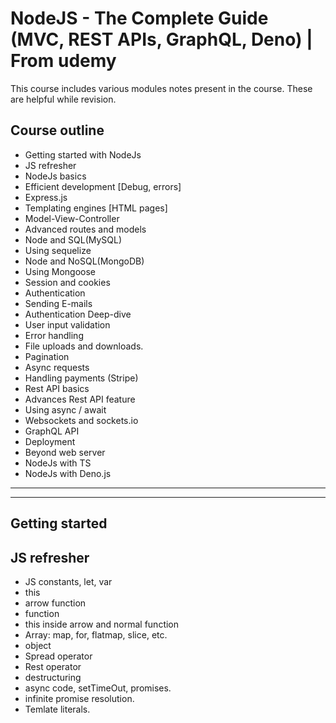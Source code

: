 # NodeJS - The Complete Guide (MVC, REST APIs, GraphQL, Deno) | From udemy

This course includes various modules notes present in the course. These are helpful while revision.

## Course outline 
- Getting started with NodeJs
- JS refresher
- NodeJs basics 
- Efficient development [Debug, errors]
- Express.js
- Templating engines [HTML pages]
- Model-View-Controller
- Advanced routes and models
- Node and SQL(MySQL)
- Using sequelize
- Node and NoSQL(MongoDB)
- Using Mongoose
- Session and cookies
- Authentication
- Sending E-mails
- Authentication Deep-dive
- User input validation
- Error handling
- File uploads and downloads. 
- Pagination
- Async requests
- Handling payments (Stripe)
- Rest API basics
- Advances Rest API feature
- Using async / await
- Websockets and sockets.io
- GraphQL API
- Deployment
- Beyond web server
- NodeJs with TS
- NodeJs with Deno.js

---
---

## Getting started

## JS refresher
- JS constants, let, var
- this
- arrow function
- function
- this inside arrow and normal function
- Array: map, for, flatmap, slice, etc.
- object
- Spread operator
- Rest operator
- destructuring
- async code, setTimeOut, promises.
- infinite promise resolution.
- Temlate literals.